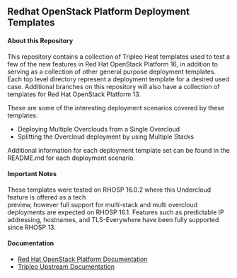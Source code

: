 ## Redhat OpenStack Platform Deployment Templates

#### About this Repository
This repository contains a collection of Tripleo Heat templates 
used to test a few of the new features in Red Hat OpenStack Platform 16, 
in addition to serving as a collection of other general purpose deployment templates. 
Each top level directory represent a deployment template for a desired used case. 
Additional branches on this repository will also have a collection of templates for Red Hat 
OpenStack Platform 13.

These are some of the interesting deployment scenarios covered by these templates:
- Deploying Multiple Overclouds from a Single Overcloud
- Splitting the Overcloud deployment by using Multiple Stacks

Additional information for each deployment template set can be found in the
README.md for each deployment scenario.

#### Important Notes
These templates were tested on RHOSP 16.0.2 where this Undercloud feature is offered as a tech   
preview, however full support for multi-stack and multi overcloud deployments are expected on RHOSP 16.1.
Features such as predictable IP addressing, hostnames, and TLS-Everywhere have been fully supported since RHOSP 13.

#### Documentation
- [Red Hat OpenStack Platform Documentation](https://access.redhat.com/documentation/en-us/red_hat_openstack_platform)
- [Tripleo Upstream Documentation](https://docs.openstack.org/tripleo-docs/latest/)
